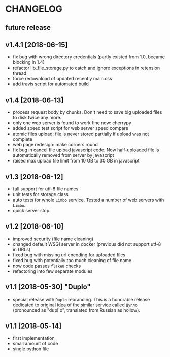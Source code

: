 CHANGELOG
=========

future release
------


v1.4.1 [2018-06-15]
------

- fix bug with wrong directory credentials (partly existed from 1.0, became blocking in 1.4)
- refactor lib_file_storage.py to catch and ignore exceptions in retension thread
- force redownload of updated recently main.css
- add travis script for automated build

v1.4 [2018-06-13]
------

- process request body by chunks. Don't need to save big uploaded files to disk twice any more.
- only one web server is found to work fine now: cherrypy
- added speed test script for web server speed compare
- atomic files upload: file is never stored partially if upload was not complete
- web page redesign: make corners round
- fix bug in cancel file upload javascript code. Now half-uploaded file is automatically removed from server by javascript
- raised max upload file limit from 10 GB to 30 GB in javascript

v1.3 [2018-06-12]
------

- full support for utf-8 file names
- unit tests for storage class 
- auto tests for whole `Limbo` service. Tested a number of web servers with `Limbo`.
- quick server stop

v1.2 [2018-06-10]
------

- improved security (file name cleaning)
- changed default WSGI server in docker (previous did not support utf-8 in URLs)
- fixed bug with missing url encoding for uploaded files
- fixed bug with potentially too much cleaning of file name
- now code passes `flake8` checks
- refactoring into few separate modules

v1.1 [2018-05-30] "Duplo"
------

- special release with `Duplo` rebranding. This is a honorable release dedicated to original idea of the similar service called `Дупло` (pronounced as "dupl`o", translated from Russian as hollow).

v1.1 [2018-05-14]
------

- first implementation
- small amount of code
- single python file
